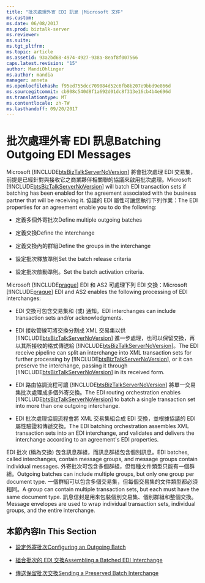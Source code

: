 ```yaml
---
title: "批次處理外寄 EDI 訊息 |Microsoft 文件"
ms.custom: 
ms.date: 06/08/2017
ms.prod: biztalk-server
ms.reviewer: 
ms.suite: 
ms.tgt_pltfrm: 
ms.topic: article
ms.assetid: 93a2bd68-4974-4927-938a-8eaf8f007566
caps.latest.revision: "15"
author: MandiOhlinger
ms.author: mandia
manager: anneta
ms.openlocfilehash: f95ed755dcc709084d52c6fb8b207e9bbd9e866d
ms.sourcegitcommit: cb908c540d8f1a692d01dc8f313e16cb4b4e696d
ms.translationtype: MT
ms.contentlocale: zh-TW
ms.lasthandoff: 09/20/2017
---
```

# <a name="batching-outgoing-edi-messages"></a><span data-ttu-id="6ddfd-102">批次處理外寄 EDI 訊息</span><span class="sxs-lookup"><span data-stu-id="6ddfd-102">Batching Outgoing EDI Messages</span></span>
<span data-ttu-id="6ddfd-103">Microsoft [!INCLUDE[btsBizTalkServerNoVersion](../includes/btsbiztalkservernoversion-md.md)] 將會批次處理 EDI 交易集，前提是已經針對與接收它之商業夥伴相關聯的協議來啟用批次處理。</span><span class="sxs-lookup"><span data-stu-id="6ddfd-103">Microsoft [!INCLUDE[btsBizTalkServerNoVersion](../includes/btsbiztalkservernoversion-md.md)] will batch EDI transaction sets if batching has been enabled for the agreement associated with the business partner that will be receiving it.</span></span> <span data-ttu-id="6ddfd-104">協議的 EDI 屬性可讓您執行下列作業：</span><span class="sxs-lookup"><span data-stu-id="6ddfd-104">The EDI properties for an agreement enable you to do the following:</span></span>  
  
-   <span data-ttu-id="6ddfd-105">定義多個外寄批次</span><span class="sxs-lookup"><span data-stu-id="6ddfd-105">Define multiple outgoing batches</span></span>  
  
-   <span data-ttu-id="6ddfd-106">定義交換</span><span class="sxs-lookup"><span data-stu-id="6ddfd-106">Define the interchange</span></span>  
  
-   <span data-ttu-id="6ddfd-107">定義交換內的群組</span><span class="sxs-lookup"><span data-stu-id="6ddfd-107">Define the groups in the interchange</span></span>  
  
-   <span data-ttu-id="6ddfd-108">設定批次釋放準則</span><span class="sxs-lookup"><span data-stu-id="6ddfd-108">Set the batch release criteria</span></span>  
  
-   <span data-ttu-id="6ddfd-109">設定批次啟動準則。</span><span class="sxs-lookup"><span data-stu-id="6ddfd-109">Set the batch activation criteria.</span></span>  
  
 <span data-ttu-id="6ddfd-110">Microsoft [!INCLUDE[prague](../includes/prague-md.md)] EDI 和 AS2 可處理下列 EDI 交換：</span><span class="sxs-lookup"><span data-stu-id="6ddfd-110">Microsoft [!INCLUDE[prague](../includes/prague-md.md)] EDI and AS2 enables the following processing of EDI interchanges:</span></span>  
  
-   <span data-ttu-id="6ddfd-111">EDI 交換可包含交易集和 (或) 通知。</span><span class="sxs-lookup"><span data-stu-id="6ddfd-111">EDI interchanges can include transaction sets and/or acknowledgments.</span></span>  
  
-   <span data-ttu-id="6ddfd-112">EDI 接收管線可將交換分割成 XML 交易集以供 [!INCLUDE[btsBizTalkServerNoVersion](../includes/btsbiztalkservernoversion-md.md)] 進一步處理，也可以保留交換，再以其所接收的格式傳送給 [!INCLUDE[btsBizTalkServerNoVersion](../includes/btsbiztalkservernoversion-md.md)]。</span><span class="sxs-lookup"><span data-stu-id="6ddfd-112">The EDI receive pipeline can split an interchange into XML transaction sets for further processing by [!INCLUDE[btsBizTalkServerNoVersion](../includes/btsbiztalkservernoversion-md.md)], or it can preserve the interchange, passing it through [!INCLUDE[btsBizTalkServerNoVersion](../includes/btsbiztalkservernoversion-md.md)] in its received form.</span></span>  
  
-   <span data-ttu-id="6ddfd-113">EDI 路由協調流程可讓 [!INCLUDE[btsBizTalkServerNoVersion](../includes/btsbiztalkservernoversion-md.md)] 將單一交易集批次處理成多個外寄交換。</span><span class="sxs-lookup"><span data-stu-id="6ddfd-113">The EDI routing orchestration enables [!INCLUDE[btsBizTalkServerNoVersion](../includes/btsbiztalkservernoversion-md.md)] to batch a single transaction set into more than one outgoing interchange.</span></span>  
  
-   <span data-ttu-id="6ddfd-114">EDI 批次處理協調流程會將 XML 交易集組合成 EDI 交換，並根據協議的 EDI 屬性驗證和傳遞交換。</span><span class="sxs-lookup"><span data-stu-id="6ddfd-114">The EDI batching orchestration assembles XML transaction sets into an EDI interchange, and validates and delivers the interchange according to an agreement's EDI properties.</span></span>  
  
 <span data-ttu-id="6ddfd-115">EDI 批次 (稱為交換) 包含訊息群組，而訊息群組包含個別訊息。</span><span class="sxs-lookup"><span data-stu-id="6ddfd-115">EDI batches, called interchanges, contain message groups, and message groups contain individual messages.</span></span> <span data-ttu-id="6ddfd-116">外寄批次可包含多個群組，但每種文件類型只能有一個群組。</span><span class="sxs-lookup"><span data-stu-id="6ddfd-116">Outgoing batches can include multiple groups, but only one group per document type.</span></span> <span data-ttu-id="6ddfd-117">一個群組可以包含多個交易集，但每個交易集的文件類型都必須相同。</span><span class="sxs-lookup"><span data-stu-id="6ddfd-117">A group can contain multiple transaction sets, but each must have the same document type.</span></span> <span data-ttu-id="6ddfd-118">訊息信封是用來包裝個別交易集、個別群組和整個交換。</span><span class="sxs-lookup"><span data-stu-id="6ddfd-118">Message envelopes are used to wrap individual transaction sets, individual groups, and the entire interchange.</span></span>  
  
## <a name="in-this-section"></a><span data-ttu-id="6ddfd-119">本節內容</span><span class="sxs-lookup"><span data-stu-id="6ddfd-119">In This Section</span></span>  
  
-   [<span data-ttu-id="6ddfd-120">設定外寄批次</span><span class="sxs-lookup"><span data-stu-id="6ddfd-120">Configuring an Outgoing Batch</span></span>](../core/configuring-an-outgoing-batch.md)  
  
-   [<span data-ttu-id="6ddfd-121">組合批次的 EDI 交換</span><span class="sxs-lookup"><span data-stu-id="6ddfd-121">Assembling a Batched EDI Interchange</span></span>](../core/assembling-a-batched-edi-interchange.md)  
  
-   [<span data-ttu-id="6ddfd-122">傳送保留批次交換</span><span class="sxs-lookup"><span data-stu-id="6ddfd-122">Sending a Preserved Batch Interchange</span></span>](../core/sending-a-preserved-batch-interchange.md)